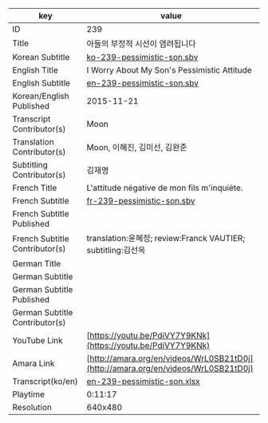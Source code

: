 |  key  |  value  |
|-------|---------|
| ID            | 239 |
| Title         | 아들의 부정적 시선이 염려됩니다 |
| Korean Subtitle | [ko-239-pessimistic-son.sbv](https://github.com/jungtosociety/dharma-qna/raw/master/sub/239/ko-239-pessimistic-son.sbv) |
| English Title | I Worry About My Son's Pessimistic Attitude |
| English Subtitle | [en-239-pessimistic-son.sbv](https://github.com/jungtosociety/dharma-qna/raw/master/sub/239/en-239-pessimistic-son.sbv) |
| Korean/English Published     | 2015-11-21 |
| Transcript Contributor(s)   | Moon |
| Translation Contributor(s)   | Moon, 이혜진, 김미선, 김완준 |
| Subtitling Contributor(s)   | 김재명 |
| French Title | L'attitude négative de mon fils m'inquiète. |
| French Subtitle | [fr-239-pessimistic-son.sbv](https://github.com/jungtosociety/dharma-qna/raw/master/sub/239/fr-239-pessimistic-son.sbv) |
| French Subtitle Published |  |
| French Subtitle Contributor(s) | translation:윤혜정; review:Franck VAUTIER; subtitling:김선옥 |
| German Title |  |
| German Subtitle |  |
| German Subtitle Published |  |
| German Subtitle Contributor(s) |  |
| YouTube Link  | [https://youtu.be/PdiVY7Y9KNk](https://youtu.be/PdiVY7Y9KNk) |
| Amara Link    | [http://amara.org/en/videos/WrL0SB21tD0j](http://amara.org/en/videos/WrL0SB21tD0j) |
| Transcript(ko/en) | [en-239-pessimistic-son.xlsx](https://github.com/jungtosociety/dharma-qna/raw/master/sub/239/en-239-pessimistic-son.xlsx) |
| Playtime | 0:11:17 |
| Resolution | 640x480|
